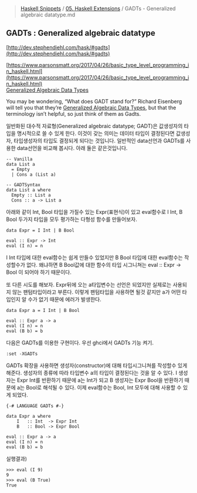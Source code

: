 > [Haskell Snippets](../README.md) / [05. Haskell Extensions](README.md) / GADTs - Generalized algebraic datatype.md
## GADTs : Generalized algebraic datatype
[http://dev.stephendiehl.com/hask/#gadts](http://dev.stephendiehl.com/hask/#gadts)

[https://www.parsonsmatt.org/2017/04/26/basic_type_level_programming_in_haskell.html](https://www.parsonsmatt.org/2017/04/26/basic_type_level_programming_in_haskell.html)<br>
[Generalized Algebraic Data Types](https://www.youtube.com/watch?v=6snteFntvjM)

You may be wondering, “What does GADT stand for?” Richard Eisenberg will tell you that they’re [Generalized Algebraic Data Types](https://www.youtube.com/watch?v=6snteFntvjM), but that the terminology isn’t helpful, so just think of them as Gadts.

일반화된 대수적 자료형(Generalized algebraic datatype; GADT)은 값생성자의 타입을 명시적으로 쓸 수 있게 한다. 이것이 갖는 의미는 데이터 타입이 결정된다면 값생성자, 타입생성자의 타입도 결정되게 되다는 것입니다. 일반적인 data선언과 GADTs를 사용한 data선언을 비교해 봅시다. 아래 둘은 같은것입니다.
```
-- Vanilla
data List a
  = Empty
  | Cons a (List a)

-- GADTSyntax
data List a where
  Empty :: List a
  Cons :: a -> List a 
```

아래와 같이 Int, Bool 타입을 가질수 있는 Expr(표현식)이 있고 eval함수로 I Int, B Bool 두가지 타입을 모두 평가하는 다형성 함수를 만들어보자.

```
data Expr = I Int | B Bool

eval :: Expr -> Int
eval (I n) = n
```
I Int 타입에 대한 eval함수는 쉽게 만들수 있었지만 B Bool 타입에 대한 eval함수는 작성할수가 없다. 왜냐하면 B Bool값에 대한 함수의 타입 시그니쳐는 eval :: Expr -> Bool 이 되어야 하기 때문이다.

또 다른 시도를 해보자. Expr뒤에 오는 a타입변수는 선언은 되었지만 실제로는 사용되지 않는 팬텀타입이라고 부른다. 이렇게 팬텀타입을 사용하면 될것 같지만 a가 어떤 타입인지 알 수가 없기 때문에 에러가 발생한다.

```
data Expr a = I Int | B Bool

eval :: Expr a -> a
eval (I n) = n
eval (B b) = b
```

다음은 GADTs를 이용한 구현이다.
우선 ghci에서 GADTs 기능 켜기.

```
:set -XGADTs
```

GADTs 확장을 사용하면 생성자(constructor)에 대해 타입시그니쳐를 작성할수 있게 해준다. 생성자의 종류에 따라 타입변수 a의 타입이 결정된다는 것을 알 수 있다. I 생성자는 Expr Int를 반환하기 때문에 a는 Int가 되고 B 생성자는 Expr Bool을 반환하기 때문에 a는 Bool로 해석될 수 있다. 이제 eval함수는 Bool, Int 모두에 대해 사용할 수 있게 되었다.

```
{-# LANGUAGE GADTs #-}

data Expr a where
    I   :: Int  -> Expr Int
    B   :: Bool -> Expr Bool
    
eval :: Expr a -> a
eval (I n) = n
eval (B b) = b
```

실행결과)

```
>>> eval (I 9)
9
>>> eval (B True)
True
```
